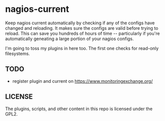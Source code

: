 nagios-current
==============

Keep nagios current automatically by checking if any of the configs have changed and reloading.
It makes sure the configs are valid before trying to reload.  This can save you hundreds of hours
of time -- particularly if you're automatically geneating a large portion of your nagios configs.

I'm going to toss my plugins in here too.  The first one checks for read-only filesystems.

TODO
----

* register plugin and current on https://www.monitoringexchange.org/

LICENSE
-------

The plugins, scripts, and other content in this repo is licensed under the GPL2.
